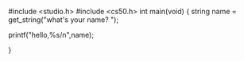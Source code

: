 #include <studio.h>
#include <cs50.h>
int main(void)
{
string name = get_string("what's your name? ");

printf("hello,%s/n",name);

}
